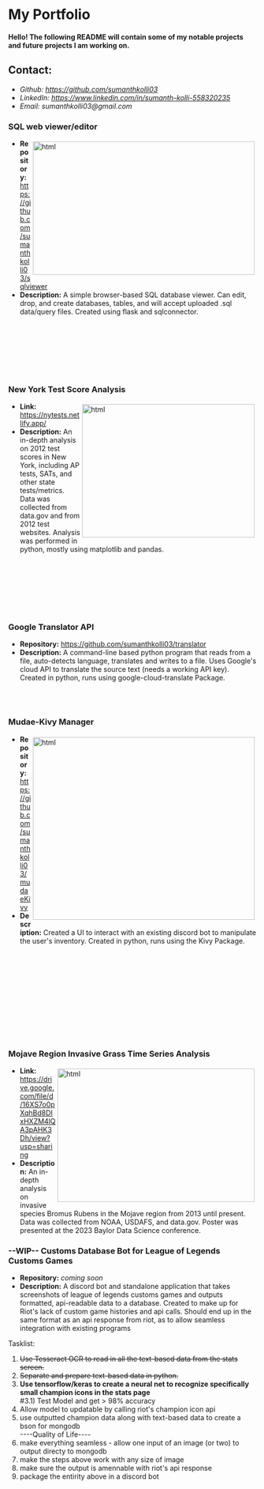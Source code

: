 # My Portfolio

#### Hello! The following README will contain some of my notable projects and future projects I am working on.

## Contact:
* _Github: https://github.com/sumanthkolli03_
* _LinkedIn: https://www.linkedin.com/in/sumanth-kolli-558320235_
* _Email: sumanthkolli03@gmail.com_


###  SQL web viewer/editor
  <!--* **View Project:**  http://www.insertpage.com-->
  
<img align="right" height="270" width="450px" src="https://github.com/sumanthkolli03/portfolio/assets/108901380/9c64f695-1a55-4ea3-9e6d-e42a60f6fbea" alt="html" style="vertical-align:top; margin:4px">  
  
  * **Repository:**  https://github.com/sumanthkolli03/sqlviewer
  * **Description:**  A simple browser-based SQL database viewer.
Can edit, drop, and create databases, tables, and will accept uploaded .sql data/query files.
Created using flask and sqlconnector.



<br/><br/><br/><br/><br/><br/>


###  New York Test Score Analysis
  <!--* **View Project:**  http://www.insertpage.com-->
  
<img align="right" height="270" width="350px" src="https://files.catbox.moe/ycbpnf.png" alt="html" style="vertical-align:top; margin:4px">  
  
  * **Link:**  https://nytests.netlify.app/
  * **Description:**  An in-depth analysis on 2012 test scores in New York, including AP tests, SATs, and other state tests/metrics.
Data was collected from data.gov and from 2012 test websites. 
Analysis was performed in python, mostly using matplotlib and pandas.

<br/><br/><br/><br/><br/><br/>

###  Google Translator API
  <!--* **View Project:**  http://www.insertpage.com-->
  
  * **Repository:**  https://github.com/sumanthkolli03/translator
  * **Description:**  A command-line based python program that reads from a file, auto-detects language, translates and writes to a file.
Uses Google's cloud API to translate the source text (needs a working API key).
Created in python, runs using google-cloud-translate Package.

<br/><br/>

###  Mudae-Kivy Manager
  <!--* **View Project:**  http://www.insertpage.com-->
  
<img align="right" height="370" width="450px" src="https://files.catbox.moe/etqc25.gif" alt="html" style="vertical-align:top; margin:4px">  
  
  * **Repository:**  https://github.com/sumanthkolli03/mudaeKivy
  * **Description:** Created a UI to interact with an existing discord bot to manipulate the user's inventory.
Created in python, runs using the Kivy Package.
<br/><br/><br/><br/><br/><br/><br/><br/><br/><br/><br/><br/>
### Mojave Region Invasive Grass Time Series Analysis
  <!--* **View Project:**  http://www.insertpage.com-->
  
<img align="right" height="270" width="400px" src="https://files.catbox.moe/36hrjh.png" alt="html" style="vertical-align:top; margin:4px">  
  
  * **Link:**  https://drive.google.com/file/d/16XS7o0pXqhBd8DIxHXZM4lQA3pAHK3Dh/view?usp=sharing
  * **Description:**  An in-depth analysis on invasive species Bromus Rubens in the Mojave region from 2013 until present.
Data was collected from NOAA, USDAFS, and data.gov.
Poster was presented at the 2023 Baylor Data Science conference.


### --WIP-- Customs Database Bot for League of Legends Customs Games
  <!--* **View Project:**  http://www.insertpage.com-->
  
  
  * **Repository:**
  *coming soon*
  * **Description:**  A discord bot and standalone application that takes screenshots of league of legends customs games and outputs formatted, api-readable data to a database. Created to make up for Riot's lack of custom game histories and api calls. Should end up in the same format as an api response from riot, as to allow seamless integration with existing programs


Tasklist:  
1) ~~Use Tesseract OCR to read in all the text-based data from the stats screen.~~
2) ~~Separate and prepare text-based data in python.~~
3) **Use tensorflow/keras to create a neural net to recognize specifically small champion icons in the stats page**  
     #3.1) Test Model and get > 98% accuracy
4) Allow model to updatable by calling riot's champion icon api
5) use outputted champion data along with text-based data to create a bson for mongodb  
----Quality of Life----
6) make everything seamless - allow one input of an image (or two) to output directy to mongodb
7) make the steps above work with any size of image
8) make sure the output is amennable with riot's api response
9) package the entirity above in a discord bot


